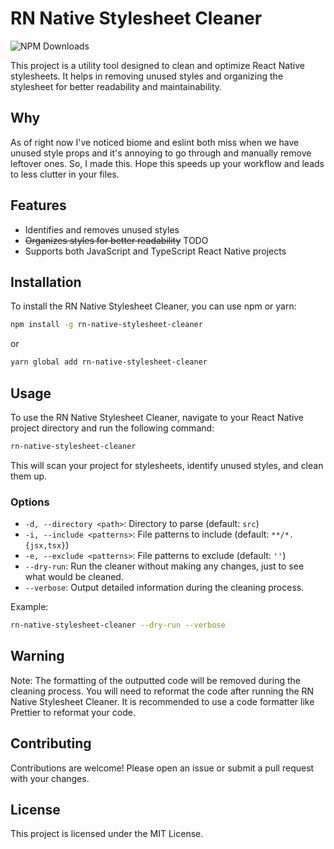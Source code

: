 # RN Native Stylesheet Cleaner
![NPM Downloads](https://img.shields.io/npm/d18m/rn-native-stylesheet-cleaner)

This project is a utility tool designed to clean and optimize React Native stylesheets. It helps in removing unused styles and organizing the stylesheet for better readability and maintainability.

## Why

As of right now I've noticed biome and eslint both miss when we have unused style props and it's annoying to go through and manually remove leftover ones. So, I made this. Hope this speeds up your workflow and leads to less clutter in your files.

## Features

- Identifies and removes unused styles
- ~~Organizes styles for better readability~~ TODO
- Supports both JavaScript and TypeScript React Native projects

## Installation

To install the RN Native Stylesheet Cleaner, you can use npm or yarn:

```bash
npm install -g rn-native-stylesheet-cleaner
```

or

```bash
yarn global add rn-native-stylesheet-cleaner
```

## Usage

To use the RN Native Stylesheet Cleaner, navigate to your React Native project directory and run the following command:

```bash
rn-native-stylesheet-cleaner
```

This will scan your project for stylesheets, identify unused styles, and clean them up.

### Options

- `-d, --directory <path>`: Directory to parse (default: `src`)
- `-i, --include <patterns>`: File patterns to include (default: `**/*.{jsx,tsx}`)
- `-e, --exclude <patterns>`: File patterns to exclude (default: `''`)
- `--dry-run`: Run the cleaner without making any changes, just to see what would be cleaned.
- `--verbose`: Output detailed information during the cleaning process.

Example:

```bash
rn-native-stylesheet-cleaner --dry-run --verbose
```

## Warning
Note: The formatting of the outputted code will be removed during the cleaning process. You will need to reformat the code after running the RN Native Stylesheet Cleaner. It is recommended to use a code formatter like Prettier to reformat your code.

## Contributing

Contributions are welcome! Please open an issue or submit a pull request with your changes.

## License

This project is licensed under the MIT License.

